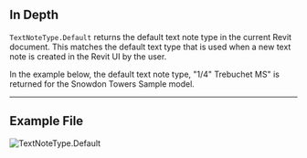 ## In Depth
`TextNoteType.Default` returns the default text note type in the current Revit document. This matches the default text type that is used when a new text note is created in the Revit UI by the user.

In the example below, the default text note type, "1/4" Trebuchet MS" is returned for the Snowdon Towers Sample model.
___
## Example File

![TextNoteType.Default](./Revit.Elements.TextNoteType.Default_img.jpg)
